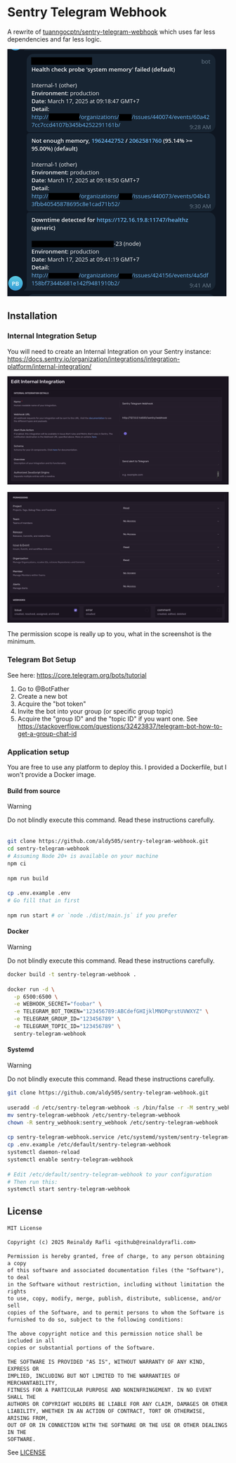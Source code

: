 # Sentry Telegram Webhook

A rewrite of [tuanngocptn/sentry-telegram-webhook](https://github.com/tuanngocptn/sentry-telegram-webhook) which uses far less dependencies and far less logic.

![Sample Screenshot](.github/assets/imgs/telegram_chat.png)

## Installation

### Internal Integration Setup

You will need to create an Internal Integration on your Sentry instance: https://docs.sentry.io/organization/integrations/integration-platform/internal-integration/

![alt text](.github/assets/imgs/sentry_integration_setup1.png)

![alt text](.github/assets/imgs/sentry_integration_setup2.png)

The permission scope is really up to you, what in the screenshot is the minimum.


### Telegram Bot Setup

See here: https://core.telegram.org/bots/tutorial

1. Go to @BotFather
2. Create a new bot
3. Acquire the "bot token"
4. Invite the bot into your group (or specific group topic)
5. Acquire the "group ID" and the "topic ID" if you want one. See https://stackoverflow.com/questions/32423837/telegram-bot-how-to-get-a-group-chat-id


### Application setup

You are free to use any platform to deploy this. I provided a Dockerfile, but I won't provide a Docker image.

#### Build from source

> [!WARNING]
> Do not blindly execute this command. Read these instructions carefully.

```bash

git clone https://github.com/aldy505/sentry-telegram-webhook.git
cd sentry-telegram-webhook
# Assuming Node 20+ is available on your machine
npm ci

npm run build

cp .env.example .env
# Go fill that in first

npm run start # or `node ./dist/main.js` if you prefer
```

#### Docker

> [!WARNING]
> Do not blindly execute this command. Read these instructions carefully.

```bash
docker build -t sentry-telegram-webhook .

docker run -d \
  -p 6500:6500 \
  -e WEBHOOK_SECRET="foobar" \
  -e TELEGRAM_BOT_TOKEN="123456789:ABCdefGHIjklMNOPqrstUVWXYZ" \
  -e TELEGRAM_GROUP_ID="123456789" \
  -e TELEGRAM_TOPIC_ID="123456789" \
  sentry-telegram-webhook
```

#### Systemd

> [!WARNING]
> Do not blindly execute this command. Read these instructions carefully.

```bash
git clone https://github.com/aldy505/sentry-telegram-webhook.git

useradd -d /etc/sentry-telegram-webhook -s /bin/false -r -M sentry_webhook
mv sentry-telegram-webhook /etc/sentry-telegram-webhook
chown -R sentry_webhook:sentry_webhook /etc/sentry-telegram-webhook

cp sentry-telegram-webhook.service /etc/systemd/system/sentry-telegram-webhook.service
cp .env.example /etc/default/sentry-telegram-webhook
systemctl daemon-reload
systemctl enable sentry-telegram-webhook

# Edit /etc/default/sentry-telegram-webhook to your configuration
# Then run this:
systemctl start sentry-telegram-webhook
```

## License

```
MIT License

Copyright (c) 2025 Reinaldy Rafli <github@reinaldyrafli.com>

Permission is hereby granted, free of charge, to any person obtaining a copy
of this software and associated documentation files (the "Software"), to deal
in the Software without restriction, including without limitation the rights
to use, copy, modify, merge, publish, distribute, sublicense, and/or sell
copies of the Software, and to permit persons to whom the Software is
furnished to do so, subject to the following conditions:

The above copyright notice and this permission notice shall be included in all
copies or substantial portions of the Software.

THE SOFTWARE IS PROVIDED "AS IS", WITHOUT WARRANTY OF ANY KIND, EXPRESS OR
IMPLIED, INCLUDING BUT NOT LIMITED TO THE WARRANTIES OF MERCHANTABILITY,
FITNESS FOR A PARTICULAR PURPOSE AND NONINFRINGEMENT. IN NO EVENT SHALL THE
AUTHORS OR COPYRIGHT HOLDERS BE LIABLE FOR ANY CLAIM, DAMAGES OR OTHER
LIABILITY, WHETHER IN AN ACTION OF CONTRACT, TORT OR OTHERWISE, ARISING FROM,
OUT OF OR IN CONNECTION WITH THE SOFTWARE OR THE USE OR OTHER DEALINGS IN THE
SOFTWARE.
```

See [LICENSE](./LICENSE)